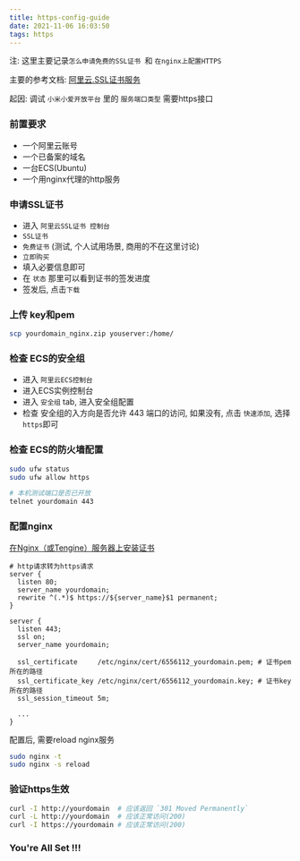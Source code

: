 ```yaml
---
title: https-config-guide
date: 2021-11-06 16:03:50
tags: https
---
```


注: 这里主要记录`怎么申请免费的SSL证书 `和 `在nginx上配置HTTPS`

主要的参考文档: [阿里云.SSL证书服务](https://help.aliyun.com/product/28533.html)

起因: 调试 `小米小爱开放平台` 里的 `服务端口类型` 需要https接口

### 前置要求

+ 一个阿里云账号
+ 一个已备案的域名
+ 一台ECS(Ubuntu)
+ 一个用nginx代理的http服务

### 申请SSL证书

+ 进入 `阿里云SSL证书 控制台`
+ `SSL证书`
+ `免费证书` (测试, 个人试用场景, 商用的不在这里讨论)
+ `立即购买`
+ 填入必要信息即可
+ 在 `状态` 那里可以看到证书的签发进度
+ 签发后, 点击`下载`

### 上传 key和pem

```sh
scp yourdomain_nginx.zip youserver:/home/
```

### 检查 ECS的安全组

+ 进入 `阿里云ECS控制台`
+ 进入ECS实例控制台
+ 进入 `安全组` tab, 进入安全组配置
+ 检查 安全组的入方向是否允许 443 端口的访问, 如果没有, 点击 `快速添加`, 选择`https`即可

### 检查 ECS的防火墙配置

```sh
sudo ufw status
sudo ufw allow https

# 本机测试端口是否已开放
telnet yourdomain 443
```

### 配置nginx

[在Nginx（或Tengine）服务器上安装证书](https://help.aliyun.com/document_detail/98728.html?spm=5176.b657008.help.dexternal.7b141b48cEqwAp)

```
# http请求转为https请求
server {
  listen 80;
  server_name yourdomain;
  rewrite ^(.*)$ https://${server_name}$1 permanent;
}

server {
  listen 443;
  ssl on;
  server_name yourdomain;

  ssl_certificate     /etc/nginx/cert/6556112_yourdomain.pem; # 证书pem 所在的路径
  ssl_certificate_key /etc/nginx/cert/6556112_yourdomain.key; # 证书key 所在的路径
  ssl_session_timeout 5m;

  ...
}
```

配置后, 需要reload nginx服务

```sh
sudo nginx -t
sudo nginx -s reload
```

### 验证https生效

```sh
curl -I http://yourdomain  # 应该返回 `301 Moved Permanently`
curl -L http://yourdomain  # 应该正常访问(200)
curl -I https://yourdomain # 应该正常访问(200)
```

### You're All Set !!!

